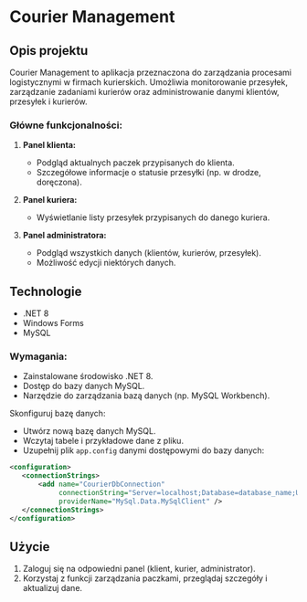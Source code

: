 # Courier Management

## Opis projektu
Courier Management to aplikacja przeznaczona do zarządzania procesami logistycznymi w firmach kurierskich. Umożliwia monitorowanie przesyłek, zarządzanie zadaniami kurierów oraz administrowanie danymi klientów, przesyłek i kurierów.

### Główne funkcjonalności:
1. **Panel klienta:**
   - Podgląd aktualnych paczek przypisanych do klienta.
   - Szczegółowe informacje o statusie przesyłki (np. w drodze, doręczona).

2. **Panel kuriera:**
   - Wyświetlanie listy przesyłek przypisanych do danego kuriera.

3. **Panel administratora:**
   - Podgląd wszystkich danych (klientów, kurierów, przesyłek).
   - Możliwość edycji niektórych danych.

## Technologie
  - .NET 8
  - Windows Forms
  - MySQL

### Wymagania:
- Zainstalowane środowisko .NET 8.
- Dostęp do bazy danych MySQL.
- Narzędzie do zarządzania bazą danych (np. MySQL Workbench).


Skonfiguruj bazę danych:
   - Utwórz nową bazę danych MySQL.
   - Wczytaj tabele i przykładowe dane z pliku.
   - Uzupełnij plik `app.config` danymi dostępowymi do bazy danych:
 ```xml
<configuration>
	<connectionStrings>
		<add name="CourierDbConnection"
			 connectionString="Server=localhost;Database=database_name;Uid=root;Pwd=your_password;"
			 providerName="MySql.Data.MySqlClient" />
	</connectionStrings>
</configuration>
 ```

## Użycie
1. Zaloguj się na odpowiedni panel (klient, kurier, administrator).
2. Korzystaj z funkcji zarządzania paczkami, przeglądaj szczegóły i aktualizuj dane.
